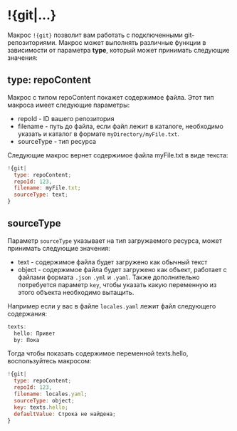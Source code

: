 # !{git|...}

Макрос `!{git}` позволит вам работать с подключенными git-репозиториями. Макрос может выполнять различные функции в зависимости от параметра **type**, который может принимать следующие значения:

## type: repoContent

Макрос с типом repoContent покажет содержимое файла. Этот тип макроса имеет следующие параметры:
* repoId - ID вашего репозитория
* filename - путь до файла, если файл лежит в каталоге, необходимо указать и каталог в формате `myDirectory/myFile.txt`.
* sourceType - тип ресурса

Следующие макрос вернет содержимое файла myFile.txt в виде текста:
```js 
!{git| 
  type: repoContent;
  repoId: 123,
  filename: myFile.txt;
  sourceType: text;
}
```
## sourceType

Параметр `sourceType` указывает на тип загружаемого ресурса, может принимать следующие значения:
* text - содержимое файла будет загружено как обычный текст
* object - содержимое файла будет загружено как объект, работает с файлами формата `.json` `.yml` и `.yaml`. Также дополнительно потребуется параметр `key`, чтобы указать какую переменную из этого объекта необходимо вытащить. 

Например если у вас в файле `locales.yaml` лежит файл следующего содержания:
```js 
texts:
  hello: Привет
  by: Пока
```

Тогда чтобы показать содержимое переменной texts.hello, воспользуйтесь макросом:
```js 
!{git| 
  type: repoContent;
  repoId: 123,
  filename: locales.yaml;
  sourceType: object;
  key: texts.hello;
  defaultValue: Строка не найдена;
}
```



